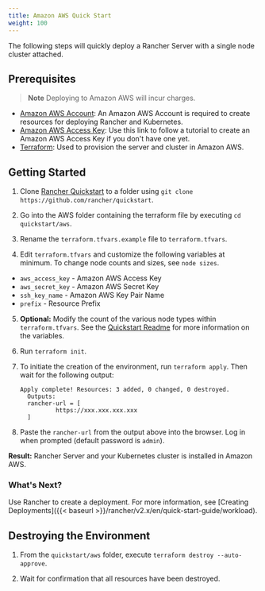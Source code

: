 ```yaml
---
title: Amazon AWS Quick Start
weight: 100
---
```

The following steps will quickly deploy a Rancher Server with a single node cluster attached.

## Prerequisites

>**Note**
>Deploying to Amazon AWS will incur charges.

- [Amazon AWS Account](https://aws.amazon.com/account/): An Amazon AWS Account is required to create resources for deploying Rancher and Kubernetes.
- [Amazon AWS Access Key](https://docs.aws.amazon.com/general/latest/gr/managing-aws-access-keys.html): Use this link to follow a tutorial to create an Amazon AWS Access Key if you don't have one yet.
- [Terraform](https://www.terraform.io/downloads.html): Used to provision the server and cluster in Amazon AWS.


## Getting Started

1. Clone [Rancher Quickstart](https://github.com/rancher/quickstart) to a folder using `git clone https://github.com/rancher/quickstart`.

2. Go into the AWS folder containing the terraform file by executing `cd quickstart/aws`.

3. Rename the `terraform.tfvars.example` file to `terraform.tfvars`.

4. Edit `terraform.tfvars` and customize the following variables at minimum. To change node counts and sizes, see `node sizes`.

  - `aws_access_key` - Amazon AWS Access Key 
  - `aws_secret_key` - Amazon AWS Secret Key
  - `ssh_key_name` - Amazon AWS Key Pair Name
  - `prefix` - Resource Prefix
  
5. **Optional:** Modify the count of the various node types within `terraform.tfvars`. See the [Quickstart Readme](https://github.com/rancher/quickstart) for more information on the variables.

6. Run `terraform init`.

7. To initiate the creation of the environment, run `terraform apply`. Then wait for the following output:

	```
	Apply complete! Resources: 3 added, 0 changed, 0 destroyed. 
	  Outputs: 
	  rancher-url = [ 
              https://xxx.xxx.xxx.xxx 
      ]
	```

8. Paste the `rancher-url` from the output above into the browser. Log in when prompted (default password is `admin`).

**Result:** Rancher Server and your Kubernetes cluster is installed in Amazon AWS.

### What's Next?

Use Rancher to create a deployment. For more information, see [Creating Deployments]({{< baseurl >}}/rancher/v2.x/en/quick-start-guide/workload).

## Destroying the Environment

1. From the `quickstart/aws` folder, execute `terraform destroy --auto-approve`.

2. Wait for confirmation that all resources have been destroyed.
